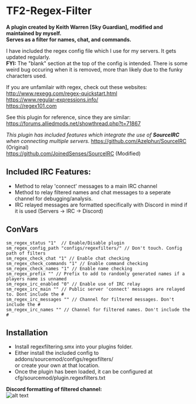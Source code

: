 # TF2-Regex-Filter
**A plugin created by Keith Warren [Sky Guardian], modified and maintained by myself.**  
**Serves as a filter for names, chat, and commands.**  
  
I have included the regex config file  which I use for my servers. It gets updated regularly.  
**FYI:** The "blank" section at the top of the config is intended. There is some weird bug occuring when it is removed, more than likely due to the funky characters used.  

If you are unfamilair with regex, check out  these websites:  
http://www.rexegg.com/regex-quickstart.html  
https://www.regular-expressions.info/  
https://regex101.com  

See this plugin for reference, since they are similar: https://forums.alliedmods.net/showthread.php?t=71867

*This plugin has included features which integrate the use of **SourceIRC** when connecting multiple servers.* 
https://github.com/Azelphur/SourceIRC (Original)  
https://github.com/JoinedSenses/SourceIRC (Modified)
## Included IRC Features:
 * Method to relay 'connect' messages to a main IRC channel  
 * Method to relay filtered names and chat messages to a seperate channel for debugging/analysis.  
 * IRC relayed messages are formatted specifically with Discord in mind if it is used (Servers -> IRC -> Discord)  

## ConVars
```
sm_regex_status "1"  // Enable/Disable plugin  
sm_regex_config_path "configs/regexfilters/" // Don't touch. Config path of filters  
sm_regex_check_chat "1" // Enable chat checking  
sm_regex_check_commands "1" // Enable command checking  
sm_regex_check_names "1" // Enable name checking  
sm_regex_prefix "" // Prefix to add to randomly generated names if a players name is unnamed  
sm_regex_irc_enabled "0" // Enable use of IRC relay  
sm_regex_irc_main "" // Public server 'connect' messages are relayed to. Dont include the #  
sm_regex_irc_messages "" // Channel for filtered messages. Don't include the #  
sm_regex_irc_names "" // Channel for filtered names. Don't include the #   
```
## Installation  
 * Install regexfiltering.smx into your plugins folder.  
 * Either install the included config to addons/sourcemod/configs/regexfilters/  
  or create your own at that location.
 * Once the plugin has been loaded, it can be configured at cfg/sourcemod/plugin.regexfilters.txt  

**Discord formatting of filtered channel:**  
![alt text](https://i.imgur.com/WhD5wUh.png)
